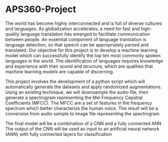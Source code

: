 # APS360-Project
The world has become highly interconnected and is full of diverse cultures and languages. As globalization accelerates, a need for fast and high-quality language translation has emerged to facilitate communication between people. An essential component of language translation is language detection, so that speech can be appropriately parsed and translated. Our objective for this project is to develop a machine learning model which can successfully identify the top ten most commonly spoken languages in the world. The identification of languages requires knowledge and experience with their sound and structure, which are qualities that machine learning models are capable of discerning. 

This project involves the development of a python script which will automatically generate the datasets and apply randomized augmentations. Using an existing technique, we will downsample the audio file, then generate a spectrogram representing the Mel Frequency Cepstral Coefficients (MFCC). The MFCC are a set of features in the frequency spectrum which better characterize the human voice. The result will be a conversion from audio sample to image file representing the spectrogram.

The final model will be a combination of a CNN and a fully connected ANN The output of the CNN will be used as input to an artificial neural network (ANN) with fully connected layers for classification